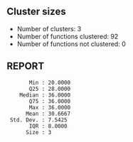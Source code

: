 ## Cluster sizes
* Number of clusters: 3
* Number of functions clustered: 92
* Number of functions not clustered: 0

## REPORT
```
       Min : 20.0000
       Q25 : 28.0000
    Median : 36.0000
       Q75 : 36.0000
       Max : 36.0000
      Mean : 30.6667
 Std. Dev. : 7.5425
       IQR : 8.0000
      Size : 3
```